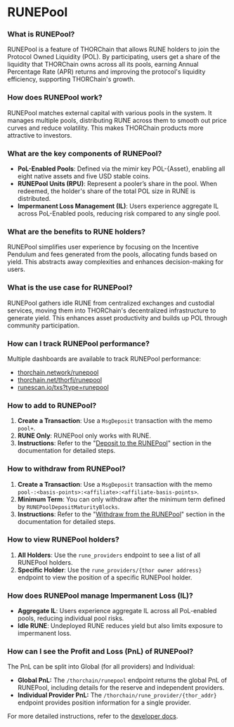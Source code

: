 # RUNEPool

### **What is RUNEPool?**

RUNEPool is a feature of THORChain that allows RUNE holders to join the Protocol Owned Liquidity (POL). By participating, users get a share of the liquidity that THORChain owns across all its pools, earning Annual Percentage Rate (APR) returns and improving the protocol's liquidity efficiency, supporting THORChain's growth.

### **How does RUNEPool work?**

RUNEPool matches external capital with various pools in the system. It manages multiple pools, distributing RUNE across them to smooth out price curves and reduce volatility. This makes THORChain products more attractive to investors.

### **What are the key components of RUNEPool?**

- **PoL-Enabled Pools**: Defined via the mimir key POL-{Asset}, enabling all eight native assets and five USD stable coins.
- **RUNEPool Units (RPU)**: Represent a pooler’s share in the pool. When redeemed, the holder's share of the total POL size in RUNE is distributed.
- **Impermanent Loss Management (IL)**: Users experience aggregate IL across PoL-Enabled pools, reducing risk compared to any single pool.

### **What are the benefits to RUNE holders?**

RUNEPool simplifies user experience by focusing on the Incentive Pendulum and fees generated from the pools, allocating funds based on yield. This abstracts away complexities and enhances decision-making for users.

### **What is the use case for RUNEPool?**

RUNEPool gathers idle RUNE from centralized exchanges and custodial services, moving them into THORChain's decentralized infrastructure to generate yield. This enhances asset productivity and builds up POL through community participation.

### **How can I track RUNEPool performance?**

Multiple dashboards are available to track RUNEPool performance:

- [thorchain.network/runepool](http://thorchain.network/runepool)
- [thorchain.net/thorfi/runepool](http://thorchain.net/thorfi/runepool)
- [runescan.io/txs?type=runepool](http://runescan.io/txs?type=runepool)

### **How to add to RUNEPool?**

1. **Create a Transaction**: Use a `MsgDeposit` transaction with the memo `pool+`.
2. **RUNE Only**: RUNEPool only works with RUNE.
3. **Instructions**: Refer to the "[Deposit to the RUNEPool](https://dev.thorchain.org/concepts/memos.html#deposit-runepool)" section in the documentation for detailed steps.

### **How to withdraw from RUNEPool?**

1. **Create a Transaction**: Use a `MsgDeposit` transaction with the memo `pool-:<basis-points>:<affiliate>:<affiliate-basis-points>`.
2. **Minimum Term**: You can only withdraw after the minimum term defined by `RUNEPoolDepositMaturityBlocks`.
3. **Instructions**: Refer to the "[Withdraw from the RUNEPool](https://dev.thorchain.org/concepts/memos.html#withdraw-runepool)" section in the documentation for detailed steps.

### **How to view RUNEPool holders?**

1. **All Holders**: Use the `rune_providers` endpoint to see a list of all RUNEPool holders.
2. **Specific Holder**: Use the `rune_providers/{thor owner address}` endpoint to view the position of a specific RUNEPool holder.

### **How does RUNEPool manage Impermanent Loss (IL)?**

- **Aggregate IL**: Users experience aggregate IL across all PoL-enabled pools, reducing individual pool risks.
- **Idle RUNE**: Undeployed RUNE reduces yield but also limits exposure to impermanent loss.

### **How can I see the Profit and Loss (PnL) of RUNEPool?**

The PnL can be split into Global (for all providers) and Individual:

- **Global PnL:** The `/thorchain/runepool` endpoint returns the global PnL of RUNEPool, including details for the reserve and independent providers.
- **Individual Provider PnL:** The `/thorchain/rune_provider/{thor_addr}` endpoint provides position information for a single provider.

For more detailed instructions, refer to the [developer docs](https://dev.thorchain.org/concepts/rune-pool.html).
